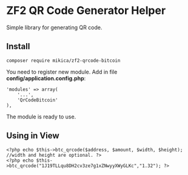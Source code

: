 # ZF2 QR Code Generator Helper
Simple library for generating QR code.

## Install

```
composer require mikica/zf2-qrcode-bitcoin
```

You need to register new module. Add in file **config/application.config.php**:

```
'modules' => array(
    '...',
    'QrCodeBitcoin'
),
```

The module is ready to use.

## Using in View

```
<?php echo $this->btc_qrcode($address, $amount, $width, $height); //width and height are optional. ?>
<?php echo $this->btc_qrcode("1J19TLLqu8DH2cv3ze7g1xZNwyyXWyGLKc","1.32"); ?>
```





